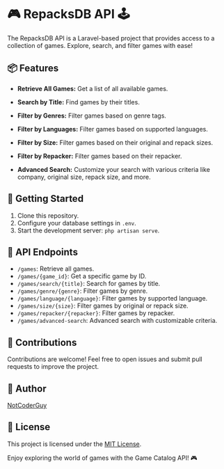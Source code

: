 # 🎮 RepacksDB API 🕹️

The RepacksDB API is a Laravel-based project that provides access to a collection of games. Explore, search, and filter games with ease!

## 📦 Features

- **Retrieve All Games:** Get a list of all available games.

- **Search by Title:** Find games by their titles.

- **Filter by Genres:** Filter games based on genre tags.

- **Filter by Languages:** Filter games based on supported languages.

- **Filter by Size:** Filter games based on their original and repack sizes.

- **Filter by Repacker:** Filter games based on their repacker.

- **Advanced Search:** Customize your search with various criteria like company, original size, repack size, and more.

## 🚀 Getting Started

1. Clone this repository.
2. Configure your database settings in `.env`.
3. Start the development server: `php artisan serve`.

## 📃 API Endpoints

- `/games`: Retrieve all games.
- `/games/{game_id}`: Get a specific game by ID.
- `/games/search/{title}`: Search for games by title.
- `/games/genre/{genre}`: Filter games by genre.
- `/games/language/{language}`: Filter games by supported language.
- `/games/size/{size}`: Filter games by original or repack size.
- `/games/repacker/{repacker}`: Filter games by repacker.
- `/games/advanced-search`: Advanced search with customizable criteria.

## 📝 Contributions

Contributions are welcome! Feel free to open issues and submit pull requests to improve the project.

## 👤 Author

[NotCoderGuy](https://notcoderguy.com)

## 📄 License

This project is licensed under the [MIT License](LICENSE).

Enjoy exploring the world of games with the Game Catalog API! 🎮
